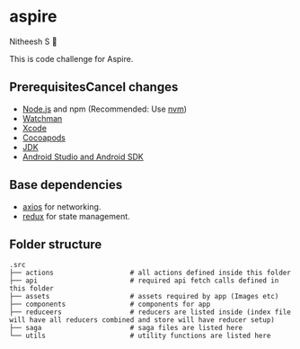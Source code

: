 # aspire 

Nitheesh S 🙂

This is code challenge for Aspire.

## PrerequisitesCancel changes

- [Node.js](https://nodejs.org) and npm (Recommended: Use [nvm](https://github.com/nvm-sh/nvm))
- [Watchman](https://facebook.github.io/watchman)
- [Xcode](https://developer.apple.com/xcode)
- [Cocoapods](https://cocoapods.org)
- [JDK](https://www.oracle.com/java/technologies/javase-jdk11-downloads.html)
- [Android Studio and Android SDK](https://developer.android.com/studio)

## Base dependencies

- [axios](https://github.com/axios/axios) for networking.
- [redux](https://redux.js.org/) for state management.

## Folder structure 


    .src
    ├── actions                   # all actions defined inside this folder
    ├── api                       # required api fetch calls defined in this folder
    ├── assets                    # assets required by app (Images etc)
    ├── components                # components for app
    ├── reduceers                 # reducers are listed inside (index file will have all reducers combined and store will have reducer setup)
    ├── saga                      # saga files are listed here
    └── utils                     # utility functions are listed here
  
